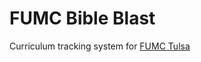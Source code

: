 # FUMC Bible Blast
Curriculum tracking system for [FUMC Tulsa](https://www.fumctulsa.org/kids/bible-blast/)
